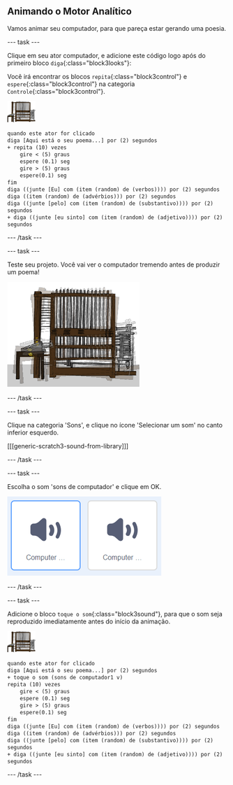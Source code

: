 ## Animando o Motor Analítico

Vamos animar seu computador, para que pareça estar gerando uma poesia.

\--- task \---

Clique em seu ator computador, e adicione este código logo após do primeiro bloco `diga`{:class="block3looks"}:

Você irá encontrar os blocos `repita`{:class="block3control"} e `espere`{:class="block3control"} na categoria `Controle`{:class="block3control"}.

![ator Computador](images/computer-sprite.png)

```blocks3
quando este ator for clicado
diga [Aqui está o seu poema...] por (2) segundos
+ repita (10) vezes
    gire < (5) graus
    espere (0.1) seg
    gire > (5) graus
    espere(0.1) seg  
fim
diga ((junte [Eu] com (item (random) de (verbos)))) por (2) segundos
diga ((item (random) de (advérbios))) por (2) segundos
diga ((junte [pelo] com (item (random) de (substantivo)))) por (2) segundos
+ diga ((junte [eu sinto] com (item (random) de (adjetivo)))) por (2) segundos
```

\--- /task \---

\--- task \---

Teste seu projeto. Você vai ver o computador tremendo antes de produzir um poema!

![ator computador tremendo para frente e para trás](images/poetry-animate-test.png)

\--- /task \---

\--- task \---

Clique na categoria 'Sons', e clique no ícone 'Selecionar um som' no canto inferior esquerdo.

[[[generic-scratch3-sound-from-library]]]

\--- /task \---

\--- task \---

Escolha o som 'sons de computador' e clique em OK.

![beeps de computador 1 e 2 sons na biblioteca de sons](images/poetry-beeps.png)

\--- /task \---

\--- task \---

Adicione o bloco `toque o som`{:class="block3sound"}, para que o som seja reproduzido imediatamente antes do início da animação.

![ator Computador](images/computer-sprite.png)

```blocks3
quando este ator for clicado
diga [Aqui está o seu poema...] por (2) segundos
+ toque o som (sons de computador1 v)
repita (10) vezes
    gire < (5) graus
    espere (0.1) seg
    gire > (5) graus
    espere(0.1) seg  
fim
diga ((junte [Eu] com (item (random) de (verbos)))) por (2) segundos
diga ((item (random) de (advérbios))) por (2) segundos
diga ((junte [pelo] com (item (random) de (substantivo)))) por (2) segundos
+ diga ((junte [eu sinto] com (item (random) de (adjetivo)))) por (2) segundos
```

\--- /task \---